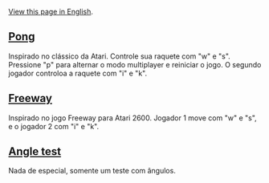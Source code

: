 [View this page in English](./index.html).

## [Pong](./pong)

Inspirado no clássico da Atari. Controle sua raquete com "w" e "s". Pressione "p" para alternar o modo multiplayer e reiniciar o jogo. O segundo jogador controloa a raquete com "i" e "k".

## [Freeway](./freeway)

Inspirado no jogo Freeway para Atari 2600. Jogador 1 move com "w" e "s", e o jogador 2 com "i" e "k". 

## [Angle test](./angle-test)

Nada de especial, somente um teste com ângulos.
